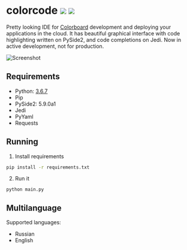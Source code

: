 # colorcode ![](https://travis-ci.org/ketsu8/colorcode.svg?branch=master) ![](https://img.shields.io/github/tag/ketsu8/colorcode.svg?style=popout)

Pretty looking IDE for [Colorboard](https://github.com/colorboard) development and deploying your applications in the cloud. It has beautiful graphical interface with code highlighting written on PySide2, and code completions on Jedi. Now in active development, not for production.

![Screenshot](https://i.imgur.com/UbQvbbO.png)

## Requirements

- Python: [3.6.7](https://www.python.org/downloads/release/python-367/)
- Pip
- PySide2: 5.9.0a1
- Jedi
- PyYaml
- Requests

## Running

1. Install requirements
```sh
pip install -r requirements.txt
```

2. Run it
```
python main.py
```

## Multilanguage

Supported languages:

- Russian
- English
